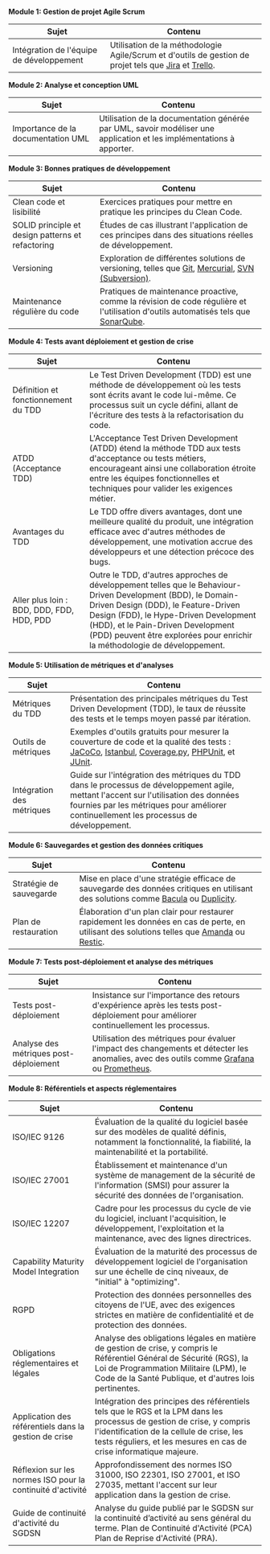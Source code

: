 **Module 1: Gestion de projet Agile Scrum**

| Sujet                               | Contenu                                                                                                                                                 |
|-------------------------------------|---------------------------------------------------------------------------------------------------------------------------------------------------------|
| Intégration de l'équipe de développement | Utilisation de la méthodologie Agile/Scrum et d'outils de gestion de projet tels que [Jira](https://www.atlassian.com/software/jira) et [Trello](https://trello.com/). |

**Module 2: Analyse et conception UML**

| Sujet                                  | Contenu                                                                                                                                    |
|----------------------------------------|--------------------------------------------------------------------------------------------------------------------------------------------|
| Importance de la documentation UML     | Utilisation de la documentation générée par UML, savoir modéliser une application et les implémentations à apporter.                          |

**Module 3: Bonnes pratiques de développement**

| Sujet                                     | Contenu                                                                                                              |
|-------------------------------------------|----------------------------------------------------------------------------------------------------------------------|
| Clean code et lisibilité                  | Exercices pratiques pour mettre en pratique les principes du Clean Code.                                              |
| SOLID principle et design patterns et refactoring | Études de cas illustrant l'application de ces principes dans des situations réelles de développement.          |
| Versioning                                | Exploration de différentes solutions de versioning, telles que [Git](https://git-scm.com/), [Mercurial](https://www.mercurial-scm.org/), [SVN (Subversion)](https://subversion.apache.org/). |
| Maintenance régulière du code             | Pratiques de maintenance proactive, comme la révision de code régulière et l'utilisation d'outils automatisés tels que [SonarQube](https://www.sonarqube.org/).   |

**Module 4: Tests avant déploiement et gestion de crise**

| Sujet                                      | Contenu                                                                                                     |
|--------------------------------------------|-------------------------------------------------------------------------------------------------------------|
| Définition et fonctionnement du TDD       | Le Test Driven Development (TDD) est une méthode de développement où les tests sont écrits avant le code lui-même. Ce processus suit un cycle défini, allant de l'écriture des tests à la refactorisation du code. |
| ATDD (Acceptance TDD)                     | L'Acceptance Test Driven Development (ATDD) étend la méthode TDD aux tests d'acceptance ou tests métiers, encourageant ainsi une collaboration étroite entre les équipes fonctionnelles et techniques pour valider les exigences métier. |
| Avantages du TDD                          | Le TDD offre divers avantages, dont une meilleure qualité du produit, une intégration efficace avec d'autres méthodes de développement, une motivation accrue des développeurs et une détection précoce des bugs.  |
| Aller plus loin : BDD, DDD, FDD, HDD, PDD | Outre le TDD, d'autres approches de développement telles que le Behaviour-Driven Development (BDD), le Domain-Driven Design (DDD), le Feature-Driven Design (FDD), le Hype-Driven Development (HDD), et le Pain-Driven Development (PDD) peuvent être explorées pour enrichir la méthodologie de développement. |

**Module 5: Utilisation de métriques et d'analyses**  

| Sujet                          | Contenu                                                                                                                                                 |
|--------------------------------|---------------------------------------------------------------------------------------------------------------------------------------------------------|
| Métriques du TDD              | Présentation des principales métriques du Test Driven Development (TDD), le taux de réussite des tests et le temps moyen passé par itération.           |
| Outils de métriques           | Exemples d'outils gratuits pour mesurer la couverture de code et la qualité des tests : [JaCoCo](https://www.jacoco.org/), [Istanbul](https://istanbul.js.org/), [Coverage.py](https://coverage.readthedocs.io/en/coverage-5.5/), [PHPUnit](https://phpunit.de/), et [JUnit](https://junit.org/junit5/). |
| Intégration des métriques     | Guide sur l'intégration des métriques du TDD dans le processus de développement agile, mettant l'accent sur l'utilisation des données fournies par les métriques pour améliorer continuellement les processus de développement. |

**Module 6: Sauvegardes et gestion des données critiques**

| Sujet                            | Contenu                                                                                                         |
|----------------------------------|-----------------------------------------------------------------------------------------------------------------|
| Stratégie de sauvegarde         | Mise en place d'une stratégie efficace de sauvegarde des données critiques en utilisant des solutions comme [Bacula](https://www.bacula.org/) ou [Duplicity](http://duplicity.nongnu.org/). |
| Plan de restauration             | Élaboration d'un plan clair pour restaurer rapidement les données en cas de perte, en utilisant des solutions telles que [Amanda](https://www.amanda.org/) ou [Restic](https://restic.net/). |

**Module 7: Tests post-déploiement et analyse des métriques**

| Sujet                              | Contenu                                                                                                   |
|------------------------------------|-----------------------------------------------------------------------------------------------------------|
| Tests post-déploiement             | Insistance sur l'importance des retours d'expérience après les tests post-déploiement pour améliorer continuellement les processus.   |
| Analyse des métriques post-déploiement | Utilisation des métriques pour évaluer l'impact des changements et détecter les anomalies, avec des outils comme [Grafana](https://grafana.com/) ou [Prometheus](https://prometheus.io/). |

**Module 8: Référentiels et aspects réglementaires**

| Sujet                                      | Contenu                                                                                                                       |
|--------------------------------------------|-------------------------------------------------------------------------------------------------------------------------------|
| ISO/IEC 9126                               | Évaluation de la qualité du logiciel basée sur des modèles de qualité définis, notamment la fonctionnalité, la fiabilité, la maintenabilité et la portabilité. |
| ISO/IEC 27001                              | Établissement et maintenance d'un système de management de la sécurité de l'information (SMSI) pour assurer la sécurité des données de l'organisation.            |
| ISO/IEC 12207                              | Cadre pour les processus du cycle de vie du logiciel, incluant l'acquisition, le développement, l'exploitation et la maintenance, avec des lignes directrices.    |
| Capability Maturity Model Integration      | Évaluation de la maturité des processus de développement logiciel de l'organisation sur une échelle de cinq niveaux, de "initial" à "optimizing".                 |
| RGPD                                       | Protection des données personnelles des citoyens de l'UE, avec des exigences strictes en matière de confidentialité et de protection des données.                       |
| Obligations réglementaires et légales      | Analyse des obligations légales en matière de gestion de crise, y compris le Référentiel Général de Sécurité (RGS), la Loi de Programmation Militaire (LPM), le Code de la Santé Publique, et d'autres lois pertinentes. |
| Application des référentiels dans la gestion de crise | Intégration des principes des référentiels tels que le RGS et la LPM dans les processus de gestion de crise, y compris l'identification de la cellule de crise, les tests réguliers, et les mesures en cas de crise informatique majeure. |
| Réflexion sur les normes ISO pour la continuité d'activité | Approfondissement des normes ISO 31000, ISO 22301, ISO 27001, et ISO 27035, mettant l'accent sur leur application dans la gestion de crise. |
| Guide de continuité d'activité du SGDSN   | Analyse du guide publié par le SGDSN sur la continuité d’activité au sens général du terme. Plan de Continuité d'Activité (PCA) Plan de Reprise d'Activité (PRA). |

